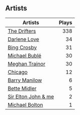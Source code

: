 ## Artists
Artists | Plays 
----- | -----: 
[The Drifters](/artists/the-drifters-1393) | 338
[Darlene Love](/artists/darlene-love-118320) | 34
[Bing Crosby](/artists/bing-crosby-1864) | 31
[Michael Bublé](/artists/michael-buble-58319) | 30
[Meghan Trainor](/artists/meghan-trainor-543619) | 30
[Chicago](/artists/chicago-5663) | 12
[Barry Manilow](/artists/barry-manilow-31897) | 6
[Bette Midler](/artists/bette-midler-58591) | 5
[Sir Elton John & me](/artists/sir-elton-john-me-206023) | 2
[Michael Bolton](/artists/michael-bolton-5090) | 1

